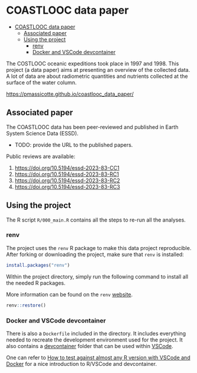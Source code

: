 # COASTLOOC data paper

<!--toc:start-->

- [COASTLOOC data paper](#coastlooc-data-paper)
  - [Associated paper](#associated-paper)
  - [Using the project](#using-the-project)
    - [renv](#renv)
    - [Docker and VSCode devcontainer](#docker-and-vscode-devcontainer)

The COSTLOOC oceanic expeditions took place in 1997 and 1998. This project (a data paper) aims at presenting an overview of the collected data. A lot of data are about radiometric quantities and nutrients collected at the surface of the water column.

<https://pmassicotte.github.io/coastlooc_data_paper/>

## Associated paper

The COASTLOOC data has been peer-reviewed and published in Earth System Science Data (ESSD).

- TODO: provide the URL to the published papers.

Public reviews are available:

1. https://doi.org/10.5194/essd-2023-83-CC1
2. https://doi.org/10.5194/essd-2023-83-RC1
3. https://doi.org/10.5194/essd-2023-83-RC2
4. https://doi.org/10.5194/essd-2023-83-RC3

## Using the project

The R script `R/000_main.R` contains all the steps to re-run all the analyses.

### renv

The project uses the `renv` R package to make this data project reproducible. After forking or downloading the project, make sure that `renv` is installed:

```r
install.packages("renv")
```

Within the project directory, simply run the following command to install all the needed R packages.

More information can be found on the `renv` [website](https://rstudio.github.io/renv/).

```r
renv::restore()
```

### Docker and VSCode devcontainer

There is also a `Dockerfile` included in the directory. It includes everything needed to recreate the development environment used for the project. It also contains a [devcontainer](https://code.visualstudio.com/docs/devcontainers/containers) folder that can be used within [VSCode](https://code.visualstudio.com/).

One can refer to [How to test against almost any R version with VSCode and Docker](https://milesmcbain.micro.blog/2021/05/05/how-to-test.html) for a nice introduction to R/VSCode and devcontainer.
